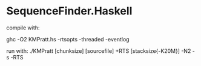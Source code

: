 SequenceFinder.Haskell
======================
compile with:

ghc -O2 KMPratt.hs -rtsopts -threaded -eventlog

run with:
./KMPratt [chunksize] [sourcefile] +RTS [stacksize{-K20M}]  -N2 -s -RTS
